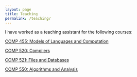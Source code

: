 ```yaml
---
layout: page
title: Teaching
permalink: /teaching/
---
```


I have worked as a teaching assistant for the following courses:

[COMP 455: Models of Languages and Computation](https://www.cs.unc.edu/~plaisted/comp455/)

[COMP 520: Compilers](https://www.cs.unc.edu/~prins/Classes/520/)

[COMP 521: Files and Databases](http://www.csbio.unc.edu/mcmillan/index.py?run=Courses.Comp521F19)

[COMP 550: Algorithms and Analysis](https://www.cs.unc.edu/~plaisted/comp550/)
